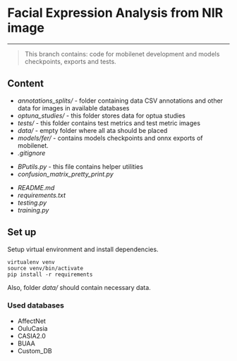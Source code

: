 # Facial Expression Analysis from NIR image

***

> This branch contains: code for mobilenet development and models checkpoints, exports and tests.

## Content
* *annotations_splits/* - folder containing data CSV annotations and other data for images in available databases
* *optuna_studies/* - this folder stores data for optua studies
* *tests/* - this folder contains test metrics and test metric images
* *data/* - empty folder where all ata should be placed
* *models/fer/* - contains models checkpoints and onnx exports of mobilenet.
* *.gitignore*
+ *BPutils.py* - this file contains helper utilities
+ *confusion_matrix_pretty_print.py*
* *README.md*
* *requirements.txt*
* *testing.py*
* *training.py*


## Set up
Setup virtual environment and install dependencies.
```
virtualenv venv
source venv/bin/activate
pip install -r requirements
```

Also, folder *data/* should contain necessary data.

### Used databases 
* AffectNet
* OuluCasia
* CASIA2.0
* BUAA
* Custom_DB

